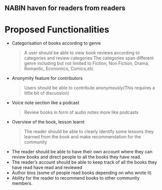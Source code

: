 ## NABIN haven for readers from readers

# Proposed Functionalities

* Categorisation of books according to genre
   > A user should be able to view book reviews according to categories and review categories
   > The categories span different genre including but not limited to Fiction, Non Fiction, Drama, Romantic, Economics, Comics,etc
* Anonymity feature for contributors
   > Users should be able to contribute anonymously(This requires a little bit of discussion)
* Voice note section like a podcast
   > Review books in form of audio notes more like podcasts
* Overview of the book, lesson learnt
   > The reader should be able to clearly identify some lessons they learned from the book and make recommendation for the community
* The reader should be able to have their own account where they can review books and direct people to all the books they have read.
* The reader’s account should be able to keep track of all the books they have read have read and reviewed
* Author bios (some of people read books depending on who wrote it)
* Ability for the reader to recommend books to other community members.

